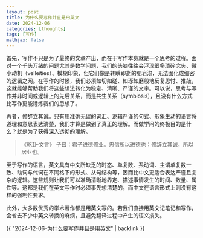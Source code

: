 ```yaml
---
layout: post
title: 为什么要写作并且是用英文
date: 2024-12-06
categories: [thoughts]
tags: [写作]
mathjax: false
---
```


首先，写作不只是为了最终的文章产出，而在于写作本身就是一个思考的过程。面对一个千头万绪的问题尤其是数学问题，我们的头脑往往会浮现很多琐碎念头、微小动机（velleities）、模糊印象，但它们像是转瞬即逝的肥皂泡，无法固化成细密的逻辑之网。在写作的时候，我们必须如切如磋、如琢如磨般地反复思忖、推敲，这就能够帮助我们将这些想法转化为稳定、清晰、严谨的文字。可以说，思考与写作并非时间或逻辑上的先后关系，而是共生关系（symbiosis），且没有什么方式比写作更能锤炼我们的思想了。

再者，修辞立其诚。只有用准确无误的词汇、逻辑严谨的句式、形象生动的语言将道理和意思表达清楚，我们才算是做到了真正的理解。而做学问的终极目的是什么？就是为了获得深入透彻的理解。

> 《乾卦·文言》 子曰：君子进德修业。忠信所以进德也；修辞立其诚，所以居业也。

至于写作的语言，英文具有中文所缺乏的时态、单复数、系动词、主谓单复数一致、动词与代词在不同格下的形式、从句结构等，因而比中文更适合表达严谨且复杂的逻辑。这些规则让我们可以准确清晰地界定、描述事情发生的时间、数量、属性等。这都是我们在英文写作时必须事先想清楚的，而中文在语言形式上则没有这样的强制性要求。

此外，大多数优秀的学术著作都是用英文写的。若我们直接用英文记笔记和写作，会省去不少中英文转换的麻烦，且避免翻译过程中产生的语义损失。

{{ "2024-12-06-为什么要写作并且是用英文" | backlink }}
